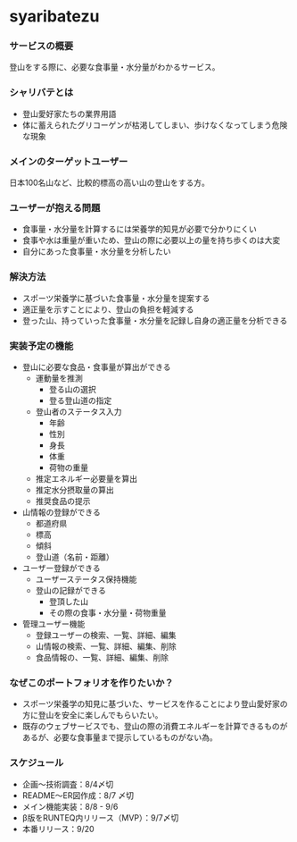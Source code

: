# syaribatezu

### サービスの概要
登山をする際に、必要な食事量・水分量がわかるサービス。

### シャリバテとは
- 登山愛好家たちの業界用語
- 体に蓄えられたグリコーゲンが枯渇してしまい、歩けなくなってしまう危険な現象

### メインのターゲットユーザー
日本100名山など、比較的標高の高い山の登山をする方。

### ユーザーが抱える問題
- 食事量・水分量を計算するには栄養学的知見が必要で分かりにくい
- 食事や水は重量が重いため、登山の際に必要以上の量を持ち歩くのは大変
- 自分にあった食事量・水分量を分析したい

### 解決方法
- スポーツ栄養学に基づいた食事量・水分量を提案する
- 適正量を示すことにより、登山の負担を軽減する
- 登った山、持っていった食事量・水分量を記録し自身の適正量を分析できる

### 実装予定の機能
- 登山に必要な食品・食事量が算出ができる
  - 運動量を推測
    - 登る山の選択
    - 登る登山道の指定
  - 登山者のステータス入力
    - 年齢
    - 性別
    - 身長
    - 体重
    - 荷物の重量
  - 推定エネルギー必要量を算出
  - 推定水分摂取量の算出
  - 推奨食品の提示
- 山情報の登録ができる
  - 都道府県
  - 標高
  - 傾斜
  - 登山道（名前・距離）
- ユーザー登録ができる
  - ユーザーステータス保持機能
  - 登山の記録ができる
    - 登頂した山
    - その際の食事・水分量・荷物重量
- 管理ユーザー機能
  - 登録ユーザーの検索、一覧、詳細、編集
  - 山情報の検索、一覧、詳細、編集、削除
  - 食品情報の、一覧、詳細、編集、削除

### なぜこのポートフォリオを作りたいか？
- スポーツ栄養学の知見に基づいた、サービスを作ることにより登山愛好家の方に登山を安全に楽しんでもらいたい。
- 既存のウェブサービスでも、登山の際の消費エネルギーを計算できるものがあるが、必要な食事量まで提示しているものがない為。

### スケジュール
  - 企画〜技術調査：8/4〆切
  - README〜ER図作成：8/7 〆切
  - メイン機能実装：8/8 - 9/6
  - β版をRUNTEQ内リリース（MVP）：9/7〆切
  - 本番リリース：9/20
